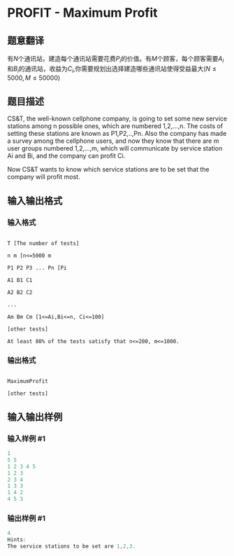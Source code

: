 # PROFIT - Maximum Profit

## 题意翻译

有$N$个通讯站，建造每个通讯站需要花费$P_i$的价值。有$M$个顾客，每个顾客需要$A_i$和$B_i$的通讯站，收益为$C_i$,你需要规划出选择建造哪些通讯站使得受益最大$(N\le5000,M \le 50000)$

## 题目描述

CS&T, the well-known cellphone company, is going to set some new service stations among n possible ones, which are numbered 1,2,...,n. The costs of setting these stations are known as P1,P2,..,Pn. Also the company has made a survey among the cellphone users, and now they know that there are m user groups numbered 1,2,...,m, which will communicate by service station Ai and Bi, and the company can profit Ci.

Now CS&T wants to know which service stations are to be set that the company will profit most.

## 输入输出格式

### 输入格式

```

T [The number of tests]

n m [n<=5000 m

P1 P2 P3 ... Pn [Pi

A1 B1 C1

A2 B2 C2

...

Am Bm Cm [1<=Ai,Bi<=n, Ci<=100]

[other tests]

At least 80% of the tests satisfy that n<=200, m<=1000.

```

### 输出格式

```

MaximumProfit

[other tests]

```

## 输入输出样例

### 输入样例 #1

```cpp
1
5 5
1 2 3 4 5
1 2 3
2 3 4
1 3 3
1 4 2
4 5 3
```


### 输出样例 #1

```cpp
4
Hints:
The service stations to be set are 1,2,3.
```


